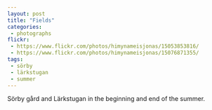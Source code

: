 ```yaml
---
layout: post
title: "Fields"
categories:
 - photographs
flickr:
 - https://www.flickr.com/photos/himynameisjonas/15053853816/
 - https://www.flickr.com/photos/himynameisjonas/15076871355/
tags:
 - sörby
 - lärkstugan
 - summer
---
```


Sörby gård and Lärkstugan in the beginning and end of the summer.
